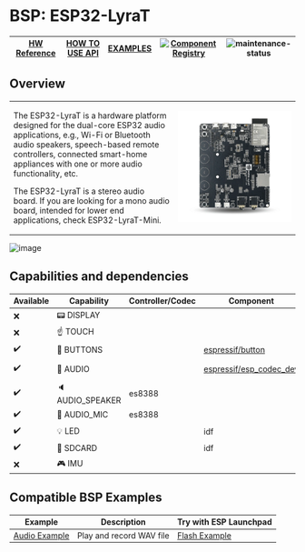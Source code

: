 # BSP: ESP32-LyraT

| [HW Reference](https://www.espressif.com/en/products/devkits/esp32-lyrat) | [HOW TO USE API](API.md) | [EXAMPLES](#compatible-bsp-examples) | [![Component Registry](https://components.espressif.com/components/espressif/esp32_lyrat/badge.svg)](https://components.espressif.com/components/espressif/esp32_lyrat) | ![maintenance-status](https://img.shields.io/badge/maintenance-actively--developed-brightgreen.svg) |
| --- | --- | --- | --- | -- |

## Overview

<table>
<tr><td>

The ESP32-LyraT is a hardware platform designed for the dual-core ESP32 audio applications, e.g., Wi-Fi or Bluetooth audio speakers, speech-based remote controllers, connected smart-home appliances with one or more audio functionality, etc.

The ESP32-LyraT is a stereo audio board. If you are looking for a mono audio board, intended for lower end applications, check ESP32-LyraT-Mini.

</td><td width="200">
  <img src="doc/esp32_lyrat.webp">
</td></tr>
</table>

![image](pic.jpg)

## Capabilities and dependencies

<div align="center">
<!-- START_DEPENDENCIES -->

|     Available    |       Capability      |Controller/Codec|                                           Component                                          |  Version  |
|------------------|-----------------------|----------------|----------------------------------------------------------------------------------------------|-----------|
|        :x:       |    :pager: DISPLAY    |                |                                                                                              |           |
|        :x:       |    :point_up: TOUCH   |                |                                                                                              |           |
|:heavy_check_mark:| :radio_button: BUTTONS|                |       [espressif/button](https://components.espressif.com/components/espressif/button)       |     ^4    |
|:heavy_check_mark:|  :musical_note: AUDIO |                |[espressif/esp_codec_dev](https://components.espressif.com/components/espressif/esp_codec_dev)|^1.0.3,<1.2|
|:heavy_check_mark:|:speaker: AUDIO_SPEAKER|     es8388     |                                                                                              |           |
|:heavy_check_mark:| :microphone: AUDIO_MIC|     es8388     |                                                                                              |           |
|:heavy_check_mark:|       :bulb: LED      |                |                                              idf                                             |   >=4.4   |
|:heavy_check_mark:|  :floppy_disk: SDCARD |                |                                              idf                                             |   >=4.4   |
|        :x:       |    :video_game: IMU   |                |                                                                                              |           |

<!-- END_DEPENDENCIES -->
</div>

## Compatible BSP Examples

<div align="center">
<!-- START_EXAMPLES -->

| Example | Description | Try with ESP Launchpad |
| ------- | ----------- | ---------------------- |
| [Audio Example](https://github.com/espressif/esp-bsp/tree/master/examples/audio) | Play and record WAV file | [Flash Example](https://espressif.github.io/esp-launchpad/?flashConfigURL=https://espressif.github.io/esp-bsp/config.toml&app=audio) |

<!-- END_EXAMPLES -->
</div>
